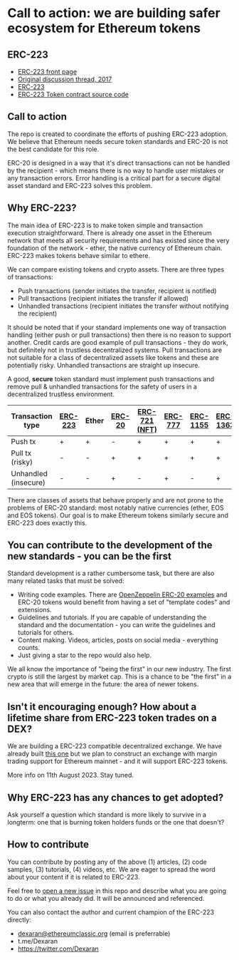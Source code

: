 # Call to action: we are building safer ecosystem for Ethereum tokens

## ERC-223

- [ERC-223 front page](https://dexaran.github.io/erc223)
- [Original discussion thread, 2017](https://github.com/ethereum/eips/issues/223)
- [ERC-223](https://eips.ethereum.org/EIPS/eip-223)
- [ERC-223 Token contract source code](https://github.com/Dexaran/ERC223-token-standard)

## Call to action

The repo is created to coordinate the efforts of pushing ERC-223 adoption. We believe that Ethereum needs secure token standards and ERC-20 is not the best candidate for this role.

ERC-20 is designed in a way that it's direct transactions can not be handled by the recipient - which means there is no way to handle user mistakes or any transaction errors. Error handling is a critical part for a secure digital asset standard and ERC-223 solves this problem.

## Why ERC-223?

The main idea of ERC-223 is to make token simple and transaction execution straightforward. There is already one asset in the Ethereum network that meets all security requirements and has existed since the very foundation of the network - ether, the native currency of Ethereum chain. ERC-223 makes tokens behave similar to ethere.

We can compare existing tokens and crypto assets. There are three types of transactions:

- Push transactions (sender initiates the transfer, recipient is notified)
- Pull transactions (recipient initiates the transfer if allowed)
- Unhandled transactions (recipient initiates the transfer without notifying the recipient)

It should be noted that if your standard implements one way of transaction handling (either push or pull transactions) then there is no reason to support another. Credit cards are good example of pull transactions - they do work, but definitely not in trustless decentralized systems. Pull transactions are not suitable for a class of decentralized assets like tokens and these are potentially risky. Unhandled transactions are straight up insecure.

A good, **secure** token standard must implement push transactions and remove pull & unhandled transactions for the safety of users in a decentralized trustless environment.

| Transaction type  | [ERC-223](https://eips.ethereum.org/EIPS/eip-223)   |  Ether    | [ERC-20](https://eips.ethereum.org/EIPS/eip-20)             | [ERC-721 (NFT)](https://eips.ethereum.org/EIPS/eip-721) | [ERC-777](https://eips.ethereum.org/EIPS/eip-777) | [ERC-1155](https://eips.ethereum.org/EIPS/eip-1155) | [ERC-1363](https://eips.ethereum.org/EIPS/eip-1363) | [EOS C++ token](https://github.com/EOSIO/eosio.contracts/blob/master/contracts/eosio.token/src/eosio.token.cpp) |
| ------------- | ------------- | ------------- | ------------- | ------------- | ------------- | ------------- | ------------- | ------------- |
| Push tx       | +             | +             | - | + | + | + | + | + |
| Pull tx   (risky)    | -             | -             | + | + | + | + | + | - |
| Unhandled  (insecure)   | -             | -             | + | - | + | - | + | - |

There are classes of assets that behave properly and are not prone to the problems of ERC-20 standard: most notably native currencies (ether, EOS and EOS tokens). Our goal is to make Ethereum tokens similarly secure and ERC-223 does exactly this.

## You can contribute to the development of the new standards - you can be the first

Standard development is a rather cumbersome task, but there are also many related tasks that must be solved:

- Writing code examples. There are [OpenZeppelin ERC-20 examples](https://github.com/OpenZeppelin/openzeppelin-contracts/tree/master/contracts/token/ERC20) and ERC-20 tokens would benefit from having a set of "template codes" and extensions.
- Guidelines and tutorials. If you are capable of understanding the standard and the documentation - you can write the guidelines and tutorials for others.
- Content making. Videos, articles, posts on social media - everything counts.
- Just giving a star to the repo would also help.

We all know the importance of "being the first" in our new industry. The first crypto is still the largest by market cap. This is a chance to be "the first" in a new area that will emerge in the future: the area of newer tokens.

## Isn't it encouraging enough? How about a lifetime share from ERC-223 token trades on a DEX?

We are building a ERC-223 compatible decentralized exchange. We have already built [this one](https://app.soy.finance/swap) but we plan to construct an exchange with margin trading support for Ethereum mainnet - and it will support ERC-223 tokens.

More info on 11th August 2023. Stay tuned.

## Why ERC-223 has any chances to get adopted?

Ask yourself a question which standard is more likely to survive in a longterm: one that is burning token holders funds or the one that doesn't?

## How to contribute

You can contribute by posting any of the above (1) articles, (2) code samples, (3) tutorials, (4) videos, etc. We are eager to spread the word about your content if it is related to ERC-223.

Feel free to [open a new issue](https://github.com/EthereumCommonwealth/ERC-223-ecosystem/issues/new) in this repo and describe what you are going to do or what you already did. It will be announced and referenced.

You can also contact the author and current champion of the ERC-223 directly:

- dexaran@ethereumclassic.org (email is preferrable)
- t.me/Dexaran
- https://twitter.com/Dexaran
